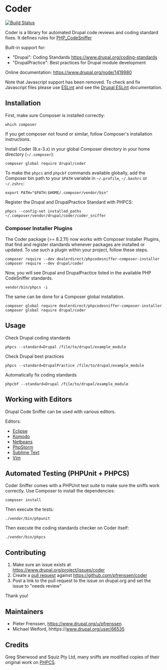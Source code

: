 # Coder

[![Build Status](https://travis-ci.org/pfrenssen/coder.svg?branch=8.x-3.x)](https://travis-ci.org/pfrenssen/coder)

Coder is a library for automated Drupal code reviews and coding standard fixes. It
defines rules for [PHP_CodeSniffer](https://github.com/squizlabs/PHP_CodeSniffer)

Built-in support for:
- "Drupal": Coding Standards https://www.drupal.org/coding-standards
- "DrupalPractice": Best practices for Drupal module development

Online documentation: https://www.drupal.org/node/1419980

Note that Javascript support has been removed. To check and fix Javascript files
please use [ESLint](http://eslint.org/) and see the
[Drupal ESLint](https://www.drupal.org/node/1955232) documentation.


## Installation

First, make sure Composer is installed correctly:

    which composer

If you get composer not found or similar, follow Composer's installation
instructions.

Install Coder (8.x-3.x) in your global Composer directory in your home directory
(`~/.composer`):

    composer global require drupal/coder

To make the `phpcs` and `phpcbf` commands available globally, add the Composer
bin path to your `$PATH` variable in `~/.profile`, `~/.bashrc` or `~/.zshrc`:

    export PATH="$PATH:$HOME/.composer/vendor/bin"

Register the Drupal and DrupalPractice Standard with PHPCS:

    phpcs --config-set installed_paths ~/.composer/vendor/drupal/coder/coder_sniffer


### Composer Installer Plugins

The Coder package (>= 8.2.11) now works with Composer Installer Plugins,
that find and register standards whenever packages are installed or updated.
To use such a plugin within your project, follow these steps.

    composer require --dev dealerdirect/phpcodesniffer-composer-installer
    composer require --dev drupal/coder

Now, you will see Drupal and DrupalPractice listed in the available PHP
CodeSniffer standards.

    vendor/bin/phpcs -i

The same can be done for a Composer global installation.

    composer global require dealerdirect/phpcodesniffer-composer-installer
    composer global require drupal/coder


## Usage

Check Drupal coding standards

    phpcs --standard=Drupal /file/to/drupal/example_module

Check Drupal best practices

    phpcs --standard=DrupalPractice /file/to/drupal/example_module

Automatically fix coding standards

    phpcbf --standard=Drupal /file/to/drupal/example_module


## Working with Editors

Drupal Code Sniffer can be used with various editors.

Editors:

- [Eclipse](https://www.drupal.org/node/1420004)
- [Komodo](https://www.drupal.org/node/1419996)
- [Netbeans](https://www.drupal.org/node/1420008)
- [PhpStorm](https://www.jetbrains.com/help/phpstorm/php-code-sniffer.html)
- [Sublime Text](https://www.drupal.org/node/1419996)
- [Vim](https://www.drupal.org/node/1419996)


## Automated Testing (PHPUnit + PHPCS)

Coder Sniffer comes with a PHPUnit test suite to make sure the sniffs work correctly.
Use Composer to install the dependencies:

    composer install

Then execute the tests:

    ./vendor/bin/phpunit

Then execute the coding standards checker on Coder itself:

    ./vendor/bin/phpcs


## Contributing

1. Make sure an issue exists at https://www.drupal.org/project/issues/coder
2. Create a [pull request](https://help.github.com/articles/using-pull-requests/) against https://github.com/pfrenssen/coder
3. Post a link to the pull request to the issue on drupal.org and set the issue to
   "needs review"

Thank you!


## Maintainers

- Pieter Frenssen, https://www.drupal.org/u/pfrenssen
- Michael Welford, hhttps://www.drupal.org/user/66535


## Credits

Greg Sherwood and Squiz Pty Ltd, many sniffs are modified copies of their original
work on [PHPCS](https://github.com/squizlabs/PHP_CodeSniffer).
